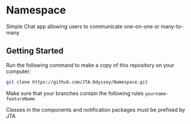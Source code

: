 # Namespace

Simple Chat app allowing users to communicate one-on-one or many-to-many

## Getting Started
Run the following command to make a copy of this repository on your computer:
```bash
git clone https://github.com/JTA-Odyssey/Namespace.git
```

Make sure that your branches contain the following rules
`
yourname-featureName
`

Classes in the components and notification packages must be prefixed by JTA
